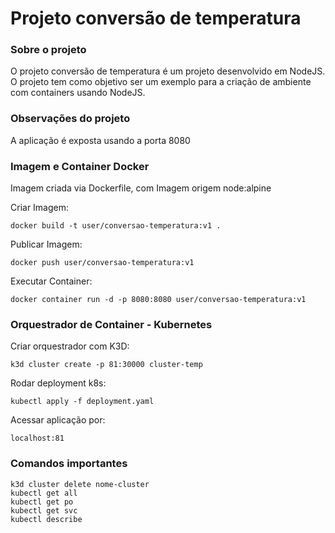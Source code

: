 # Projeto conversão de temperatura

### Sobre o projeto
O projeto conversão de temperatura é um projeto desenvolvido em NodeJS. O projeto tem como objetivo ser um exemplo para a criação de ambiente com containers usando NodeJS.

### Observações do projeto
A aplicação é exposta usando a porta 8080

### Imagem e Container Docker
Imagem criada via Dockerfile, com Imagem origem node:alpine

Criar Imagem:
```
docker build -t user/conversao-temperatura:v1 .
```

Publicar Imagem:
```
docker push user/conversao-temperatura:v1
```

Executar Container:
```
docker container run -d -p 8080:8080 user/conversao-temperatura:v1
```
### Orquestrador de Container - Kubernetes

Criar orquestrador com K3D:
```
k3d cluster create -p 81:30000 cluster-temp
```
Rodar deployment k8s:
```
kubectl apply -f deployment.yaml
```
Acessar aplicação por:
```
localhost:81
```

### Comandos importantes
```
k3d cluster delete nome-cluster
kubectl get all
kubectl get po
kubectl get svc
kubectl describe
```